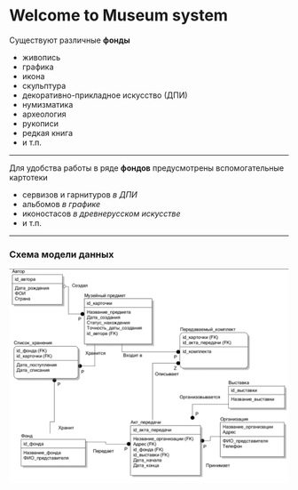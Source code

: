 # Welcome to Museum system

Существуют различные **фонды**

- живопись
- графика
- икона
- скульптура
- декоративно-прикладное искусство (ДПИ)
- нумизматика
- археология
- рукописи
- редкая книга
- и т.п. 
---
Для удобства работы в ряде **фондов** предусмотрены вспомогательные картотеки

- сервизов и гарнитуров *в ДПИ*
- альбомов *в графике*
- иконостасов *в древнерусском искусстве*
- и т.п.
---
### **Схема модели данных**

![Schema](schema.jpg)